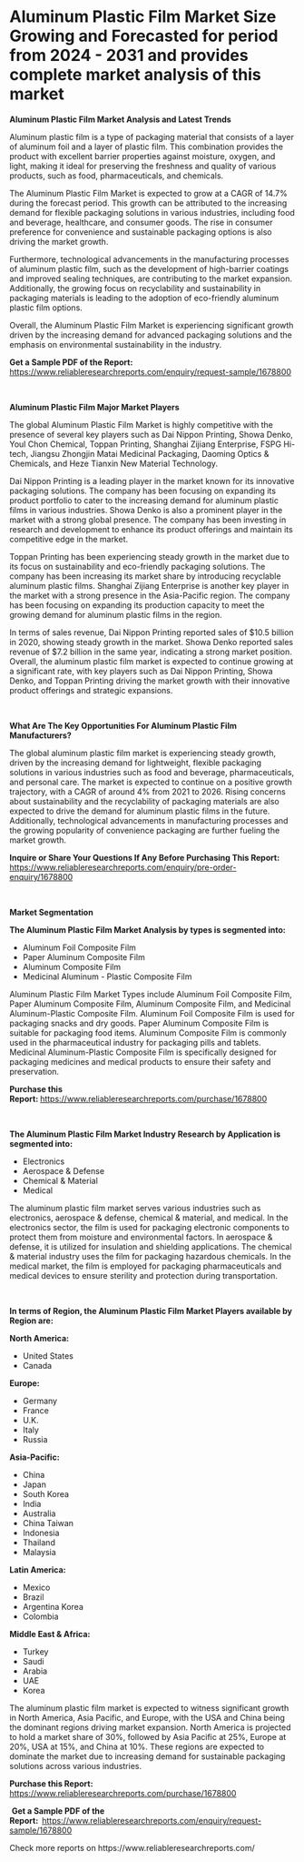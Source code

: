 <p><h1>Aluminum Plastic Film Market Size Growing and Forecasted for period from 2024 - 2031 and provides complete market analysis of this market</h1></p><p><strong>Aluminum Plastic Film Market Analysis and Latest Trends</strong></p>
<p><p>Aluminum plastic film is a type of packaging material that consists of a layer of aluminum foil and a layer of plastic film. This combination provides the product with excellent barrier properties against moisture, oxygen, and light, making it ideal for preserving the freshness and quality of various products, such as food, pharmaceuticals, and chemicals.</p><p>The Aluminum Plastic Film Market is expected to grow at a CAGR of 14.7% during the forecast period. This growth can be attributed to the increasing demand for flexible packaging solutions in various industries, including food and beverage, healthcare, and consumer goods. The rise in consumer preference for convenience and sustainable packaging options is also driving the market growth.</p><p>Furthermore, technological advancements in the manufacturing processes of aluminum plastic film, such as the development of high-barrier coatings and improved sealing techniques, are contributing to the market expansion. Additionally, the growing focus on recyclability and sustainability in packaging materials is leading to the adoption of eco-friendly aluminum plastic film options.</p><p>Overall, the Aluminum Plastic Film Market is experiencing significant growth driven by the increasing demand for advanced packaging solutions and the emphasis on environmental sustainability in the industry.</p></p>
<p><strong>Get a Sample PDF of the Report:&nbsp;</strong> <a href="https://www.reliableresearchreports.com/enquiry/request-sample/1678800">https://www.reliableresearchreports.com/enquiry/request-sample/1678800</a></p>
<p>&nbsp;</p>
<p><strong>Aluminum Plastic Film Major Market Players</strong></p>
<p><p>The global Aluminum Plastic Film Market is highly competitive with the presence of several key players such as Dai Nippon Printing, Showa Denko, Youl Chon Chemical, Toppan Printing, Shanghai Zijiang Enterprise, FSPG Hi-tech, Jiangsu Zhongjin Matai Medicinal Packaging, Daoming Optics & Chemicals, and Heze Tianxin New Material Technology.</p><p>Dai Nippon Printing is a leading player in the market known for its innovative packaging solutions. The company has been focusing on expanding its product portfolio to cater to the increasing demand for aluminum plastic films in various industries. Showa Denko is also a prominent player in the market with a strong global presence. The company has been investing in research and development to enhance its product offerings and maintain its competitive edge in the market.</p><p>Toppan Printing has been experiencing steady growth in the market due to its focus on sustainability and eco-friendly packaging solutions. The company has been increasing its market share by introducing recyclable aluminum plastic films. Shanghai Zijiang Enterprise is another key player in the market with a strong presence in the Asia-Pacific region. The company has been focusing on expanding its production capacity to meet the growing demand for aluminum plastic films in the region.</p><p>In terms of sales revenue, Dai Nippon Printing reported sales of $10.5 billion in 2020, showing steady growth in the market. Showa Denko reported sales revenue of $7.2 billion in the same year, indicating a strong market position. Overall, the aluminum plastic film market is expected to continue growing at a significant rate, with key players such as Dai Nippon Printing, Showa Denko, and Toppan Printing driving the market growth with their innovative product offerings and strategic expansions.</p></p>
<p>&nbsp;</p>
<p><strong>What Are The Key Opportunities For Aluminum Plastic Film Manufacturers?</strong></p>
<p><p>The global aluminum plastic film market is experiencing steady growth, driven by the increasing demand for lightweight, flexible packaging solutions in various industries such as food and beverage, pharmaceuticals, and personal care. The market is expected to continue on a positive growth trajectory, with a CAGR of around 4% from 2021 to 2026. Rising concerns about sustainability and the recyclability of packaging materials are also expected to drive the demand for aluminum plastic films in the future. Additionally, technological advancements in manufacturing processes and the growing popularity of convenience packaging are further fueling the market growth.</p></p>
<p><strong>Inquire or Share Your Questions If Any Before Purchasing This Report:</strong> <a href="https://www.reliableresearchreports.com/enquiry/pre-order-enquiry/1678800">https://www.reliableresearchreports.com/enquiry/pre-order-enquiry/1678800</a></p>
<p>&nbsp;</p>
<p><strong>Market Segmentation</strong></p>
<p><strong>The Aluminum Plastic Film Market Analysis by types is segmented into:</strong></p>
<p><ul><li>Aluminum Foil Composite Film</li><li>Paper Aluminum Composite Film</li><li>Aluminum Composite Film</li><li>Medicinal Aluminum - Plastic Composite Film</li></ul></p>
<p><p>Aluminum Plastic Film Market Types include Aluminum Foil Composite Film, Paper Aluminum Composite Film, Aluminum Composite Film, and Medicinal Aluminum-Plastic Composite Film. Aluminum Foil Composite Film is used for packaging snacks and dry goods. Paper Aluminum Composite Film is suitable for packaging food items. Aluminum Composite Film is commonly used in the pharmaceutical industry for packaging pills and tablets. Medicinal Aluminum-Plastic Composite Film is specifically designed for packaging medicines and medical products to ensure their safety and preservation.</p></p>
<p><strong>Purchase this Report:&nbsp;</strong><a href="https://www.reliableresearchreports.com/purchase/1678800">https://www.reliableresearchreports.com/purchase/1678800</a></p>
<p>&nbsp;</p>
<p><strong>The Aluminum Plastic Film Market Industry Research by Application is segmented into:</strong></p>
<p><ul><li>Electronics</li><li>Aerospace & Defense</li><li>Chemical & Material</li><li>Medical</li></ul></p>
<p><p>The aluminum plastic film market serves various industries such as electronics, aerospace & defense, chemical & material, and medical. In the electronics sector, the film is used for packaging electronic components to protect them from moisture and environmental factors. In aerospace & defense, it is utilized for insulation and shielding applications. The chemical & material industry uses the film for packaging hazardous chemicals. In the medical market, the film is employed for packaging pharmaceuticals and medical devices to ensure sterility and protection during transportation.</p></p>
<p>&nbsp;</p>
<p><strong>In terms of Region, the Aluminum Plastic Film Market Players available by Region are:</strong></p>
<p>
    <p> <strong> North America: </strong>
        <ul>
            <li>United States</li>
            <li>Canada</li>
        </ul>
        </p> 
    <p> <strong> Europe: </strong>
        <ul>
            <li>Germany</li>
            <li>France</li>
            <li>U.K.</li>
            <li>Italy</li>
            <li>Russia</li>
        </ul>
        </p> 
    <p> <strong> Asia-Pacific: </strong>
        <ul>
            <li>China</li>
            <li>Japan</li>
            <li>South Korea</li>
            <li>India</li>
            <li>Australia</li>
            <li>China Taiwan</li>
            <li>Indonesia</li>
            <li>Thailand</li>
            <li>Malaysia</li>
        </ul>
        </p> 
    <p> <strong> Latin America: </strong>
        <ul>
            <li>Mexico</li>
            <li>Brazil</li>
            <li>Argentina Korea</li>
            <li>Colombia</li>
        </ul>
        </p> 
    <p> <strong> Middle East & Africa: </strong>
        <ul>
            <li>Turkey</li>
            <li>Saudi</li>
            <li>Arabia</li>
            <li>UAE</li>
            <li>Korea</li>
        </ul>
    </p>
    </p>
<p><p>The aluminum plastic film market is expected to witness significant growth in North America, Asia Pacific, and Europe, with the USA and China being the dominant regions driving market expansion. North America is projected to hold a market share of 30%, followed by Asia Pacific at 25%, Europe at 20%, USA at 15%, and China at 10%. These regions are expected to dominate the market due to increasing demand for sustainable packaging solutions across various industries.</p></p>
<p><strong>Purchase this Report: </strong><a href="https://www.reliableresearchreports.com/purchase/1678800">https://www.reliableresearchreports.com/purchase/1678800</a></p>
<p>&nbsp;<strong>Get a Sample PDF of the Report:&nbsp;&nbsp;</strong><a href="https://www.reliableresearchreports.com/enquiry/request-sample/1678800">https://www.reliableresearchreports.com/enquiry/request-sample/1678800</a></p>
<p><strong></strong></p>
<p>Check more reports on https://www.reliableresearchreports.com/</p>